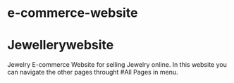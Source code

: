 # e-commerce-website
# Jewellerywebsite
Jewelry E-commerce Website for selling Jewelry online.
In this website you can navigate the other pages throught #All Pages in menu.
